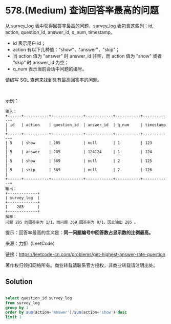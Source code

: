 # 578.(Medium) 查询回答率最高的问题

从 survey_log 表中获得回答率最高的问题，survey_log 表包含这些列：id, action, question_id, answer_id, q_num, timestamp。

- id 表示用户 id；
- action 有以下几种值："show"，"answer"，"skip"；
- 当 action 值为 "answer" 时 answer_id 非空，而 action 值为 "show" 或者 "skip" 时 answer_id 为空；
- q_num 表示当前会话中问题的编号。

请编写 SQL 查询来找到具有最高回答率的问题。

 

示例：
```
输入：
+------+-----------+--------------+------------+-----------+------------+
| id   | action    | question_id  | answer_id  | q_num     | timestamp  |
+------+-----------+--------------+------------+-----------+------------+
| 5    | show      | 285          | null       | 1         | 123        |
| 5    | answer    | 285          | 124124     | 1         | 124        |
| 5    | show      | 369          | null       | 2         | 125        |
| 5    | skip      | 369          | null       | 2         | 126        |
+------+-----------+--------------+------------+-----------+------------+
输出：
+-------------+
| survey_log  |
+-------------+
|    285      |
+-------------+
解释：
问题 285 的回答率为 1/1，而问题 369 回答率为 0/1，因此输出 285 。
```

提示：回答率最高的含义是：**同一问题编号中回答数占显示数的比例最高。**


来源：力扣（LeetCode）

链接：https://leetcode-cn.com/problems/get-highest-answer-rate-question 

著作权归领扣网络所有。商业转载请联系官方授权，非商业转载请注明出处。



## Solution 



```sql

select question_id survey_log
from survey_log
group by 1
order by sum(action='answer')/sum(action='show') desc
limit 1

```
    